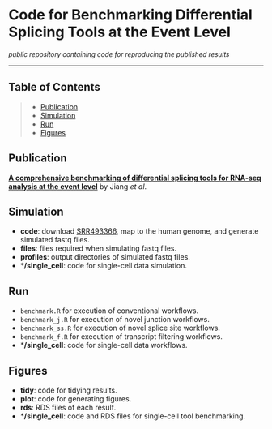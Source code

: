 # Code for Benchmarking Differential Splicing Tools at the Event Level

<font size="2"> _public repository containing code for reproducing the published results_ </font>

------------------------------------------------------------------------

## Table of Contents

> -   [Publication](#publication)
> -   [Simulation](#simulation)
> -   [Run](#run)
> -   [Figures](#figures)


## Publication

[**A comprehensive benchmarking of differential splicing tools for RNA-seq analysis at the event level**](https://doi.org/10.1093/bib/bbad121) by Jiang _et al_.

## Simulation

-   **code**: download [SRR493366](https://www.ncbi.nlm.nih.gov/sra/?term=SRR493366), map to the human genome, and generate simulated fastq files.
-   **files**: files required when simulating fastq files.
-   **profiles**: output directories of simulated fastq files.
-   \***/single_cell**: code for single-cell data simulation.

## Run

-   `benchmark.R` for execution of conventional workflows.
-   `benchmark_j.R` for execution of novel junction workflows.
-   `benchmark_ss.R` for execution of novel splice site workflows.
-   `benchmark_f.R` for execution of transcript filtering workflows.
-   \***/single_cell**: code for single-cell data workflows.

## Figures

-   **tidy**: code for tidying results.
-   **plot**: code for generating figures.
-   **rds**: RDS files of each result.
-   \***/single_cell**: code and RDS files for single-cell tool benchmarking.
